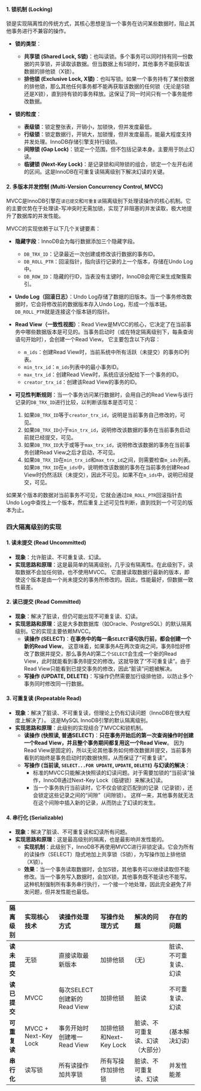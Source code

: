 
#### 1. 锁机制 (Locking)
锁是实现隔离性的传统方式，其核心思想是当一个事务在访问某些数据时，阻止其他事务进行不兼容的操作。

*   **锁的类型**：
    *   **共享锁 (Shared Lock, S锁)**：也叫读锁。多个事务可以同时持有同一份数据的共享锁，并读取该数据。但当数据上有S锁时，其他事务不能获取该数据的排他锁（X锁）。
    *   **排他锁 (Exclusive Lock, X锁)**：也叫写锁。如果一个事务持有了某份数据的排他锁，那么其他任何事务都不能再获取该数据的任何锁（无论是S锁还是X锁），直到持有锁的事务释放。这保证了同一时间只有一个事务能修改数据。

*   **锁的粒度**：
    *   **表级锁**：锁定整张表，开销小，加锁快，但并发度最低。
    *   **行级锁**：锁定数据行，开销大，加锁慢，但并发度最高，能最大程度支持并发处理。InnoDB存储引擎支持行级锁。
    *   **间隙锁 (Gap Lock)**：锁定一个范围，但不包括记录本身。主要用于防止幻读。
    *   **临键锁 (Next-Key Lock)**：是记录锁和间隙锁的组合，锁定一个左开右闭的区间。这是InnoDB在可重复读隔离级别下解决幻读的关键。

#### 2. 多版本并发控制 (Multi-Version Concurrency Control, MVCC)
MVCC是InnoDB引擎在`读已提交`和`可重复读`隔离级别下处理读操作的核心机制。它的主要优势在于处理读-写冲突时无需加锁，实现了非阻塞的并发读取，极大地提升了数据库的并发性能。

MVCC的实现依赖于以下几个关键要素：

*   **隐藏字段**：InnoDB会为每行数据添加三个隐藏字段。
    *   `DB_TRX_ID`：记录最近一次创建或修改该行数据的事务ID。
    *   `DB_ROLL_PTR`：回滚指针，指向该行记录的上一个版本，存储在Undo Log中。
    *   `DB_ROW_ID`：隐藏的行ID，当表没有主键时，InnoDB会用它来生成聚簇索引。

*   **Undo Log（回滚日志）**：Undo Log存储了数据的旧版本。当一个事务修改数据时，它会将修改前的数据版本存入Undo Log，形成一个版本链。`DB_ROLL_PTR`就是连接这个版本链的指针。

*   **Read View（一致性视图）**：Read View是MVCC的核心，它决定了在当前事务中哪些数据版本是可见的。当事务启动时（或在特定隔离级别下，每条查询语句开始时），会创建一个Read View。 它主要包含以下内容：
    *   `m_ids`：创建Read View时，当前系统中所有活跃（未提交）的事务ID列表。
    *   `min_trx_id`：`m_ids`列表中的最小事务ID。
    *   `max_trx_id`：创建Read View时，系统应该分配给下一个事务的ID。
    *   `creator_trx_id`：创建该Read View的事务的ID。

*   **可见性判断规则**：当一个事务访问某行数据时，会用自己的Read View与该行记录的`DB_TRX_ID`进行比较，以判断该版本是否可见：
    1.  如果`DB_TRX_ID`等于`creator_trx_id`，说明是当前事务自己修改的，可见。
    2.  如果`DB_TRX_ID`小于`min_trx_id`，说明修改该数据的事务在当前事务启动前就已经提交，可见。
    3.  如果`DB_TRX_ID`大于或等于`max_trx_id`，说明修改该数据的事务在当前事务创建Read View之后才启动，不可见。
    4.  如果`DB_TRX_ID`在`min_trx_id`和`max_trx_id`之间，则需要检查`m_ids`列表。如果`DB_TRX_ID`在`m_ids`中，说明修改该数据的事务在当前事务创建Read View时仍然活跃（未提交），因此不可见。如果不在`m_ids`中，说明已经提交，可见。

如果某个版本的数据对当前事务不可见，它就会通过`DB_ROLL_PTR`回滚指针去Undo Log中查找上一个版本，然后重复上述可见性判断，直到找到一个可见的版本为止。

### 四大隔离级别的实现

#### 1. 读未提交 (Read Uncommitted)

*   **现象**：允许脏读、不可重复读、幻读。
*   **实现思路和原理**：这是最简单的隔离级别，几乎没有隔离性。在此级别下，读取数据不会加任何锁，也不使用MVCC。 它直接读取数据行最新的版本，即使这个版本是由一个尚未提交的事务所修改的。因此，性能最好，但数据一致性最差。

#### 2. 读已提交 (Read Committed)

*   **现象**：解决了脏读，但仍可能出现不可重复读、幻读。
*   **实现思路和原理**：这是大多数数据库（如Oracle、PostgreSQL）的默认隔离级别。它的实现主要依赖MVCC。
    *   **读操作 (SELECT)**：**在事务中的每一条`SELECT`语句执行前，都会创建一个新的Read View**。 这意味着，如果事务A在两次查询之间，事务B恰好修改了数据并提交，那么事务A的第二个`SELECT`会生成一个新的Read View，此时就能看到事务B提交的修改。这就导致了“不可重复读”。由于Read View只能看到已提交事务的修改，因此“脏读”问题被解决。
    *   **写操作 (UPDATE, DELETE)**：写操作仍然需要加行级排他锁，以防止多个事务同时修改同一行数据。

#### 3. 可重复读 (Repeatable Read)

*   **现象**：解决了脏读、不可重复读，但理论上仍有幻读问题（InnoDB在很大程度上解决了）。 这是MySQL InnoDB引擎的默认隔离级别。
*   **实现思路和原理**：此级别的实现结合了MVCC和锁机制。
    *   **读操作 (快照读, 普通SELECT)**：**只在事务开始后的第一次查询操作时创建一个Read View，并且整个事务期间都复用这一个Read View**。 因为Read View是固定的，所以无论其他事务如何修改数据并提交，当前事务看到的始终是事务启动时的数据快照，从而保证了“可重复读”。
    *   **写操作 (当前读, `SELECT...FOR UPDATE`, `UPDATE`, `DELETE`) 与幻读的解决**：
        *   标准的MVCC只能解决快照读的幻读问题。对于需要加锁的“当前读”操作，InnoDB通过Next-Key Lock（临键锁）来解决幻读。
        *   当一个事务执行当前读时，它不仅会锁定匹配到的记录（记录锁），还会锁定这些记录之间的“间隙”（间隙锁）。 这样一来，其他事务就无法在这个间隙中插入新的记录，从而防止了幻读的发生。

#### 4. 串行化 (Serializable)

*   **现象**：解决了脏读、不可重复读和幻读所有问题。
*   **实现思路和原理**：这是最高级别的隔离，也是最影响并发性能的。
    *   **实现机制**：此级别下，InnoDB不再使用MVCC进行非锁定读。它会为所有的读操作（SELECT）隐式地加上共享锁（S锁），为写操作加上排他锁（X锁）。
    *   **效果**：当一个事务读取数据时，会加S锁，其他事务可以继续读取但不能修改。当一个事务写入数据时，会加X锁，其他事务既不能读也不能写。这种机制强制所有事务串行执行，一个接一个地处理，因此完全避免了并发问题，但并发性能也最低。

| 隔离级别 | 实现核心技术 | 读操作处理方式 | 写操作处理方式 | 解决的问题 | 存在的问题 |
| :--- | :--- | :--- | :--- | :--- | :--- |
| **读未提交** | 无锁 | 直接读取最新版本 | 加排他锁 | (无) | 脏读、不可重复读、幻读 |
| **读已提交** | MVCC | 每次SELECT创建新的Read View | 加排他锁 | 脏读 | 不可重复读、幻读 |
| **可重复读** | MVCC + Next-Key Lock | 事务开始时创建唯一Read View | 加排他锁和Next-Key Lock | 脏读、不可重复读、幻读（大部分） | (基本解决幻读) |
| **串行化** | 读写锁 | 所有读操作加共享锁 | 所有写操作加排他锁 | 脏读、不可重复读、幻读 | 并发性能差 |

